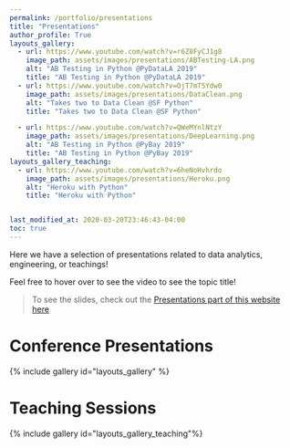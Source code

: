 ```yaml
---
permalink: /portfolio/presentations
title: "Presentations"
author_profile: True 
layouts_gallery:
  - url: https://www.youtube.com/watch?v=r6Z8FyCJ1g8
    image_path: assets/images/presentations/ABTesting-LA.png
    alt: "AB Testing in Python @PyDataLA 2019"
    title: "AB Testing in Python @PyDataLA 2019"
  - url: https://www.youtube.com/watch?v=OjT7mT5Ydw0
    image_path: assets/images/presentations/DataClean.png
    alt: "Takes two to Data Clean @SF Python"
    title: "Takes two to Data Clean @SF Python"

  - url: https://www.youtube.com/watch?v=QWeMYnlNtzY
    image_path: assets/images/presentations/DeepLearning.png
    alt: "AB Testing in Python @PyBay 2019"
    title: "AB Testing in Python @PyBay 2019"
layouts_gallery_teaching:
  - url: https://www.youtube.com/watch?v=6heNoHvhrdo
    image_path: assets/images/presentations/Heroku.png
    alt: "Heroku with Python"
    title: "Heroku with Python"


last_modified_at: 2020-03-20T23:46:43-04:00
toc: true
---
```


Here we have a selection of presentations related to data analytics, engineering, or teachings!

Feel free to hover over to see the video to see the topic title!

> To see the slides, check out the [Presentations part of this website here](https://raulingaverage.dev/Presentations/#/)

# Conference Presentations
{% include gallery id="layouts_gallery" %}

# Teaching Sessions

{% include gallery id="layouts_gallery_teaching"%}